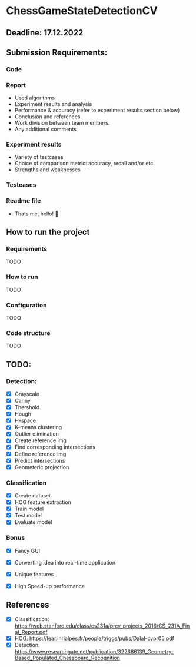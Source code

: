 # ChessGameStateDetectionCV


## Deadline: 17.12.2022


## Submission Requirements:
### Code
### Report
* Used algorithms 
* Experiment results and analysis
* Performance & accuracy (refer to experiment results section below)
* Conclusion and references.
* Work division between team members.
* Any additional comments
### Experiment results
* Variety of testcases
* Choice of comparison metric: accuracy, recall and/or etc.
* Strengths and weaknesses
### Testcases
### Readme file
* Thats me, hello! :wave:


## How to run the project
### Requirements
TODO

### How to run
TODO

### Configuration
TODO

### Code structure
TODO

## TODO:
### Detection:
* [x] Grayscale
* [x] Canny
* [x] Thershold
* [x] Hough
* [x] H-space
* [x] K-means clustering
* [x] Outlier elimination
* [x] Create reference img
* [x] Find corresponding intersections
* [x] Define reference img
* [x] Predict intersections
* [x] Geometeric projection

### Classification
* [x] Create dataset
* [x] HOG feature extraction
* [x] Train model
* [x] Test model
* [x] Evaluate model

### Bonus
* [x] Fancy GUI
* [x] Converting idea into real-time application
* [x] Unique features
* [x] High Speed-up performance


## References
* [x] Classification: https://web.stanford.edu/class/cs231a/prev_projects_2016/CS_231A_Final_Report.pdf
* [x] HOG: https://lear.inrialpes.fr/people/triggs/pubs/Dalal-cvpr05.pdf
* [x] Detection: https://www.researchgate.net/publication/322686139_Geometry-Based_Populated_Chessboard_Recognition
